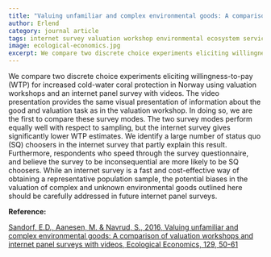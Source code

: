 ```yaml
---
title: "Valuing unfamiliar and complex environmental goods: A comparison of valuation workshops and internet panel surveys with videos"
author: Erlend
category: journal article
tags: internet survey valuation workshop environmental ecosystem services cold water coral consequentiality
image: ecological-economics.jpg
excerpt: We compare two discrete choice experiments eliciting willingness-to-pay (WTP) for increased cold-water coral protection in Norway using valuation workshops and an internet panel survey with videos. 
---
```


We compare two discrete choice experiments eliciting willingness-to-pay (WTP) for increased cold-water coral protection in Norway using valuation workshops and an internet panel survey with videos. The video presentation provides the same visual presentation of information about the good and valuation task as in the valuation workshop. In doing so, we are the first to compare these survey modes. The two survey modes perform equally well with respect to sampling, but the internet survey gives significantly lower WTP estimates. We identify a large number of status quo (SQ) choosers in the internet survey that partly explain this result. Furthermore, respondents who speed through the survey questionnaire, and believe the survey to be inconsequential are more likely to be SQ choosers. While an internet survey is a fast and cost-effective way of obtaining a representative population sample, the potential biases in the valuation of complex and unknown environmental goods outlined here should be carefully addressed in future internet panel surveys.

**Reference:**

[Sandorf, E.D., Aanesen, M. & Navrud, S., 2016, Valuing unfamiliar and complex environmental goods: A comparison of valuation workshops and internet panel surveys with videos, Ecological Economics, 129, 50-61 ](https://www.sciencedirect.com/science/article/pii/S092180091530389X)
